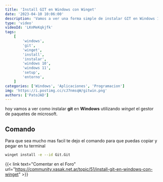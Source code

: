 ```yaml
---
title: 'Install GIT en Windows con Winget'
date: '2023-04-10 10:06:00'
description: 'Vamos a ver una forma simple de instalar GIT en Windows 10 o 11 usando winget'
type: 'video'
videoId: 'LKnMeKqkjfk'
tags:
    [
        'windows',
        'git',
        'winget',
        'install',
        'instalar',
        'windows 10',
        'windows 11',
        'setup',
        'entorno',
    ]
categories: ['Windows', 'Aplicaciones', 'Programacion']
img: 'https://i.postimg.cc/cJ7nmsqW/gitwin.png'
authors: ['PatoJAD']
---
```


hoy vamos a ver como instalar **git** en **Windows** utilizando _winget_ el gestor de paquetes de microsoft.

## Comando

Para que sea mucho mas facil te dejo el comando para que puedas copiar y pegar en tu terminal

```bash
winget install -e --id Git.Git
```

{{< link text="Comentar en el Foro" url="https://community.vasak.net.ar/topic/51/install-git-en-windows-con-winget" >}}
